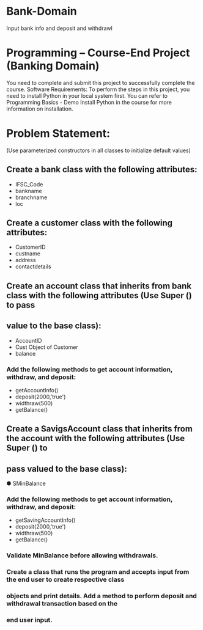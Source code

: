 # Bank-Domain
Input bank info and deposit and withdrawl


# Programming – Course-End Project (Banking Domain)
You need to complete and submit this project to successfully complete the course. 
Software Requirements: To perform the steps in this project, you need to install Python in your 
local system first. You can refer to Programming Basics - Demo Install Python in the course for 
more information on installation.

# Problem Statement:
(Use parameterized constructors in all classes to initialize default values)
## Create a bank class with the following attributes:
- IFSC_Code
- bankname
- branchname
- loc
## Create a customer class with the following attributes:
- CustomerID
- custname
- address
- contactdetails
## Create an account class that inherits from bank class with the following attributes (Use Super () to pass 
## value to the base class):
- AccountID
- Cust Object of Customer
- balance
### Add the following methods to get account information, withdraw, and deposit:
- getAccountInfo()
- deposit(2000,'true')
- widthraw(500)
- getBalance()

## Create a SavigsAccount class that inherits from the account with the following attributes (Use Super () to 
## pass valued to the base class):
● SMinBalance
### Add the following methods to get account information, withdraw, and deposit:
- getSavingAccountInfo()
- deposit(2000,'true')
- widthraw(500)
- getBalance()
### Validate MinBalance before allowing withdrawals. 
### Create a class that runs the program and accepts input from the end user to create respective class 
### objects and print details. Add a method to perform deposit and withdrawal transaction based on the 
### end user input.
